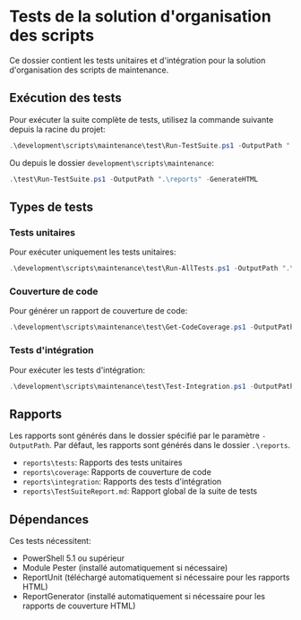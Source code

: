 # Tests de la solution d'organisation des scripts

Ce dossier contient les tests unitaires et d'intégration pour la solution d'organisation des scripts de maintenance.

## Exécution des tests

Pour exécuter la suite complète de tests, utilisez la commande suivante depuis la racine du projet:

```powershell
.\development\scripts\maintenance\test\Run-TestSuite.ps1 -OutputPath ".\reports" -GenerateHTML
```

Ou depuis le dossier `development\scripts\maintenance`:

```powershell
.\test\Run-TestSuite.ps1 -OutputPath ".\reports" -GenerateHTML
```

## Types de tests

### Tests unitaires

Pour exécuter uniquement les tests unitaires:

```powershell
.\development\scripts\maintenance\test\Run-AllTests.ps1 -OutputPath ".\reports\tests" -GenerateHTML
```

### Couverture de code

Pour générer un rapport de couverture de code:

```powershell
.\development\scripts\maintenance\test\Get-CodeCoverage.ps1 -OutputPath ".\reports\coverage" -GenerateHTML
```

### Tests d'intégration

Pour exécuter les tests d'intégration:

```powershell
.\development\scripts\maintenance\test\Test-Integration.ps1 -OutputPath ".\reports\integration"
```

## Rapports

Les rapports sont générés dans le dossier spécifié par le paramètre `-OutputPath`. Par défaut, les rapports sont générés dans le dossier `.\reports`.

- `reports\tests`: Rapports des tests unitaires
- `reports\coverage`: Rapports de couverture de code
- `reports\integration`: Rapports des tests d'intégration
- `reports\TestSuiteReport.md`: Rapport global de la suite de tests

## Dépendances

Ces tests nécessitent:

- PowerShell 5.1 ou supérieur
- Module Pester (installé automatiquement si nécessaire)
- ReportUnit (téléchargé automatiquement si nécessaire pour les rapports HTML)
- ReportGenerator (installé automatiquement si nécessaire pour les rapports de couverture HTML)
